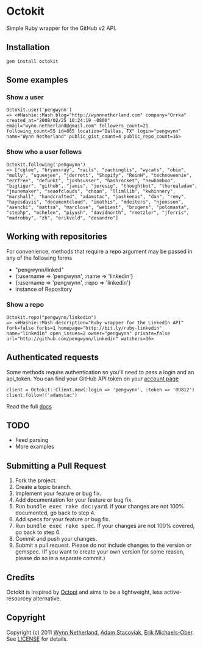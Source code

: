 Octokit
=======
Simple Ruby wrapper for the GitHub v2 API.

Installation
------------
    gem install octokit
    
Some examples
-------------

### Show a user

    Octokit.user('pengwynn')
    => <#Hashie::Mash blog="http://wynnnetherland.com" company="Orrka" created_at="2008/02/25 10:24:19 -0800" email="wynn.netherland@gmail.com" followers_count=21 following_count=55 id=865 location="Dallas, TX" login="pengwynn" name="Wynn Netherland" public_gist_count=4 public_repo_count=16>

### Show who a user follows

    Octokit.following('pengwynn')
    => ["cglee", "bryansray", "rails", "zachinglis", "wycats", "obie", "mully", "squeejee", "jderrett", "Shopify", "ReinH", "technoweenie", "errfree", "defunkt", "joshsusser", "hashrocket", "newbamboo", "bigtiger", "github", "jamis", "jeresig", "thoughtbot", "therealadam", "jnunemaker", "seaofclouds", "choan", "llimllib", "kwhinnery", "marshall", "handcrafted", "adamstac", "jashkenas", "dan", "remy", "hayesdavis", "documentcloud", "imathis", "mdeiters", "njonsson", "asenchi", "mattsa", "marclove", "webiest", "brogers", "polomasta", "stephp", "mchelen", "piyush", "davidnorth", "rmetzler", "jferris", "madrobby", "zh", "erikvold", "desandro"]

Working with repositories
-------------------------
For convenience, methods that require a repo argument may be passed in any of the following forms

* "pengwynn/linked"
* {:username => 'pengwynn', :name => 'linkedin'}
* {:username => 'pengwynn', :repo => 'linkedin'}
* instance of Repository

### Show a repo

    Octokit.repo("pengwynn/linkedin")
    => <#Hashie::Mash description="Ruby wrapper for the LinkedIn API" fork=false forks=1 homepage="http://bit.ly/ruby-linkedin" name="linkedin" open_issues=2 owner="pengwynn" private=false url="http://github.com/pengwynn/linkedin" watchers=36>

Authenticated requests
----------------------
Some methods require authentication so you'll need to pass a login and an api_token. You can find your GitHub API token on your [account page](https://github.com/account)

    client = Octokit::Client.new(:login => 'pengwynn', :token => 'OU812')
    client.follow!('adamstac')

Read the full [docs](http://rdoc.info/projects/pengwynn/octokit)

TODO
----
* Feed parsing
* More examples

Submitting a Pull Request
-------------------------
1. Fork the project.
2. Create a topic branch.
3. Implement your feature or bug fix.
4. Add documentation for your feature or bug fix.
5. Run <tt>bundle exec rake doc:yard</tt>. If your changes are not 100% documented, go back to step 4.
6. Add specs for your feature or bug fix.
7. Run <tt>bundle exec rake spec</tt>. If your changes are not 100% covered, go back to step 6.
8. Commit and push your changes.
9. Submit a pull request. Please do not include changes to the version or gemspec. (If you want to create your own version for some reason, please do so in a separate commit.)

Credits
-------
Octokit is inspired by [Octopi](http://github.com/fcoury/octopi) and aims to be a lightweight, less active-resourcey alternative.

Copyright
---------
Copyright (c) 2011 [Wynn Netherland](http://wynnnetherland.com), [Adam Stacoviak](http://adamstacoviak.com/), [Erik Michaels-Ober](https://github.com/sferik).
See [LICENSE](https://github.com/pengwynn/octokit/blob/master/LICENSE) for details.
